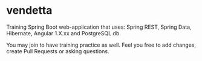 # vendetta
Training Spring Boot web-application that uses: Spring REST, Spring Data, Hibernate, Angular 1.X.xx and PostgreSQL db.

You may join to have training practice as well. 
Feel you free to add changes, create Pull Requests or asking questions.
